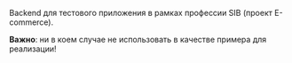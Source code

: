 Backend для тестового приложения в рамках профессии SIB (проект E-commerce).

**Важно**: ни в коем случае не использовать в качестве примера для реализации!
